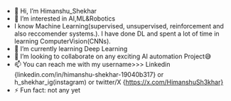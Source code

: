 - 👋 Hi, I’m Himanshu_Shekhar
- 👀 I’m interested in AI,ML&Robotics
- I know Machine Learning(supervised, unsupervised, reinforcement and also reccomender systems.). I have done DL and spent a lot of time in learning ComputerVision(CNNs).
- 🌱 I’m currently learning Deep Learning
- 💞️ I’m looking to collaborate on any exciting AI automation Project😅
- 📫 You can reach me with my username>>> Linkedin {linkedin.com/in/himanshu-shekhar-19040b317}  or h_shekhar_ig(instagram) or twitter/X {https://x.com/HimanshuSh3khar}
- ⚡ Fun fact: not any yet
